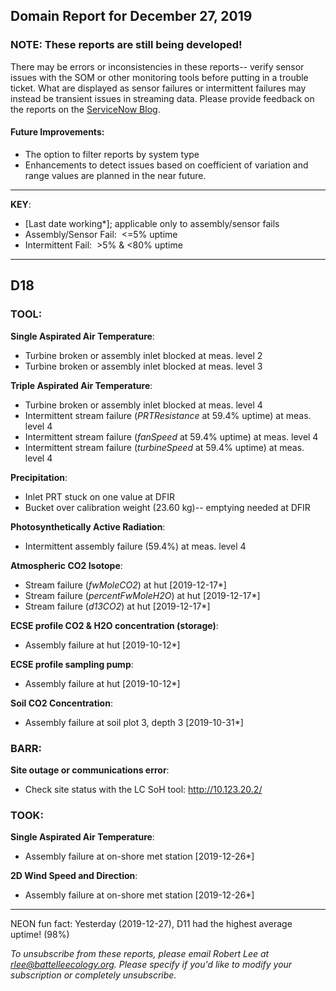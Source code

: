 ## Domain Report for December 27, 2019


### NOTE: These reports are still being developed!
There may be errors or inconsistencies in these reports-- verify sensor issues with the SOM or other monitoring tools before putting in a trouble ticket. What are displayed as sensor failures or intermittent failures may instead be transient issues in streaming data.
Please provide feedback on the reports on the [ServiceNow Blog](https://neon.service-now.com/community?id=community_blog&sys_id=9b4fbe8adbed734017ecf9041d9619be).

#### Future Improvements: 
 - The option to filter reports by system type 
 - Enhancements to detect issues based on coefficient of variation and range values are planned in the near future.

***

**KEY**:

 - [Last date working*]; applicable only to assembly/sensor fails
 - Assembly/Sensor Fail:&nbsp;&nbsp;<=5% uptime
 - Intermittent Fail:&nbsp;&nbsp;>5% & <80% uptime

***
## D18

### TOOL:

**Single Aspirated Air Temperature**:
 - Turbine broken or assembly inlet blocked at meas. level 2
 - Turbine broken or assembly inlet blocked at meas. level 3

**Triple Aspirated Air Temperature**:
 - Turbine broken or assembly inlet blocked at meas. level 4
 - Intermittent stream failure (_PRTResistance_ at 59.4% uptime) at meas. level 4
 - Intermittent stream failure (_fanSpeed_ at 59.4% uptime) at meas. level 4
 - Intermittent stream failure (_turbineSpeed_ at 59.4% uptime) at meas. level 4

**Precipitation**:
 - Inlet PRT stuck on one value at DFIR
 - Bucket over calibration weight (23.60 kg)-- emptying needed at DFIR

**Photosynthetically Active Radiation**:
 - Intermittent assembly failure (59.4%) at meas. level 4

**Atmospheric CO2 Isotope**:
 - Stream failure (_fwMoleCO2_) at hut [2019-12-17*]
 - Stream failure (_percentFwMoleH2O_) at hut [2019-12-17*]
 - Stream failure (_d13CO2_) at hut [2019-12-17*]

**ECSE profile CO2 & H2O concentration (storage)**:
 - Assembly failure at hut [2019-10-12*]

**ECSE profile sampling pump**:
 - Assembly failure at hut [2019-10-12*]

**Soil CO2 Concentration**:
 - Assembly failure at soil plot 3, depth 3 [2019-10-31*]

### BARR:

**Site outage or communications error**:
 - Check site status with the LC SoH tool: http://10.123.20.2/

### TOOK:

**Single Aspirated Air Temperature**:
 - Assembly failure at on-shore met station [2019-12-26*]

**2D Wind Speed and Direction**:
 - Assembly failure at on-shore met station [2019-12-26*]

***
NEON fun fact: Yesterday (2019-12-27), D11 had the highest average uptime! (98%)

_To unsubscribe from these reports, please email Robert Lee at rlee@battelleecology.org. Please specify if you'd like to modify your subscription or completely unsubscribe._

